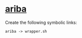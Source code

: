 # [ariba](https://hpc.nih.gov/apps/ariba.html)

Create the following symbolic links:
```
ariba -> wrapper.sh

```
